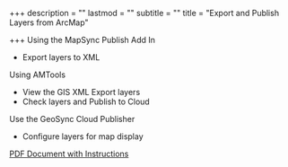 +++
description = ""
lastmod = ""
subtitle = ""
title = "Export and Publish Layers from ArcMap"

+++
Using the MapSync Publish Add In

* Export layers to XML

Using AMTools

* View the GIS XML Export layers
* Check layers and Publish to Cloud

Use the GeoSync Cloud Publisher

* Configure layers for map display

[PDF Document with Instructions](https://ztools.blob.core.windows.net/$root/ExportfromArc-PublishAMTools.pdf)